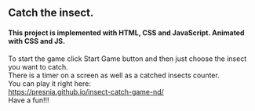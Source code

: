 ## Catch the insect.

#### This project is implemented with HTML, CSS and JavaScript. Animated with CSS and JS.

To start the game click Start Game button and then just choose the insect you want to catch.<br>
There is a timer on a screen as well as a catched insects counter.<br>
You can play it right here: <br>
https://presnia.github.io/insect-catch-game-nd/ <br>
Have a fun!!!
